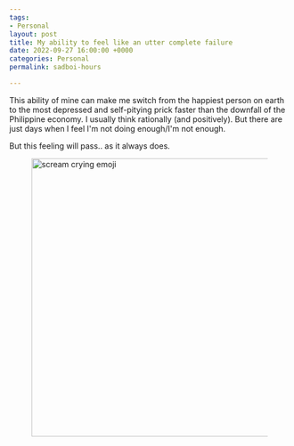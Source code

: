 ```yaml
---
tags:
- Personal
layout: post
title: My ability to feel like an utter complete failure
date: 2022-09-27 16:00:00 +0000
categories: Personal
permalink: sadboi-hours

---
```

This ability of mine can make me switch from the happiest person on earth to the most depressed and self-pitying prick faster than the downfall of the Philippine economy. I usually think rationally (and positively). But there are just days when I feel I'm not doing enough/I'm not enough.

But this feeling will pass.. as it always does.

<figure><img src="https://cdn.discordapp.com/attachments/993410728088305734/1021350699134627860/unknown.png" alt="scream crying emoji" style="width:500px;"> <figcaption></figcaption> </figure>